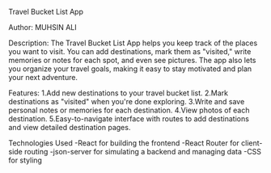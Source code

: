 Travel Bucket List App

Author: MUHSIN ALI


Description:
The Travel Bucket List App helps you keep track of the places you want to visit. You can add destinations, mark them as "visited," write memories or notes for each spot, and even see pictures. The app also lets you organize your travel goals, making it easy to stay motivated and plan your next adventure.



Features:
1.Add new destinations to your travel bucket list.
2.Mark destinations as "visited" when you're done exploring.
3.Write and save personal notes or memories for each destination.
4.View photos of each destination.
5.Easy-to-navigate interface with routes to add destinations and view detailed destination pages.



Technologies Used
-React for building the frontend
-React Router for client-side routing
-json-server for simulating a backend and managing data
-CSS for styling